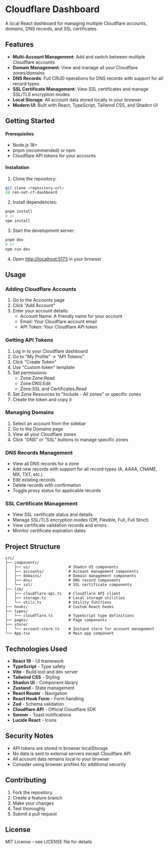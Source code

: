 # Cloudflare Dashboard

A local React dashboard for managing multiple Cloudflare accounts, domains, DNS records, and SSL certificates.

## Features

- **Multi-Account Management**: Add and switch between multiple Cloudflare accounts
- **Domain Management**: View and manage all your Cloudflare zones/domains
- **DNS Records**: Full CRUD operations for DNS records with support for all record types
- **SSL Certificate Management**: View SSL certificates and manage SSL/TLS encryption modes
- **Local Storage**: All account data stored locally in your browser
- **Modern UI**: Built with React, TypeScript, Tailwind CSS, and Shadcn UI

## Getting Started

#### Prerequisites

- Node.js 18+ 
- pnpm (recommended) or npm
- Cloudflare API tokens for your accounts

#### Installation

1. Clone the repository:
```bash
git clone <repository-url>
cd ren-net-cf-dashboard
```

2. Install dependencies:
```bash
pnpm install
# or
npm install
```

3. Start the development server:
```bash
pnpm dev
# or
npm run dev
```

4. Open [http://localhost:5173](http://localhost:5173) in your browser

## Usage

### Adding Cloudflare Accounts

1. Go to the Accounts page
2. Click "Add Account"
3. Enter your account details:
   - Account Name: A friendly name for your account
   - Email: Your Cloudflare account email
   - API Token: Your Cloudflare API token

### Getting API Tokens

1. Log in to your Cloudflare dashboard
2. Go to "My Profile" → "API Tokens"
3. Click "Create Token"
4. Use "Custom token" template
5. Set permissions:
   - Zone:Zone:Read
   - Zone:DNS:Edit
   - Zone:SSL and Certificates:Read
6. Set Zone Resources to "Include - All zones" or specific zones
7. Create the token and copy it

### Managing Domains

1. Select an account from the sidebar
2. Go to the Domains page
3. View all your Cloudflare zones
4. Click "DNS" or "SSL" buttons to manage specific zones

### DNS Records Management

- View all DNS records for a zone
- Add new records with support for all record types (A, AAAA, CNAME, MX, TXT, etc.)
- Edit existing records
- Delete records with confirmation
- Toggle proxy status for applicable records

### SSL Certificate Management

- View SSL certificate status and details
- Manage SSL/TLS encryption modes (Off, Flexible, Full, Full Strict)
- View certificate validation records and errors
- Monitor certificate expiration dates

## Project Structure

```
src/
├── components/
│   ├── ui/                 # Shadcn UI components
│   ├── accounts/           # Account management components
│   ├── domains/            # Domain management components
│   ├── dns/                # DNS record components
│   └── ssl/                # SSL certificate components
├── lib/
│   ├── cloudflare-api.ts   # Cloudflare API client
│   ├── storage.ts          # Local storage utilities
│   └── utils.ts            # Utility functions
├── hooks/                  # Custom React hooks
├── types/
│   └── cloudflare.ts       # TypeScript type definitions
├── pages/                  # Page components
├── store/
│   └── account-store.ts    # Zustand store for account management
└── App.tsx                 # Main app component
```

## Technologies Used

- **React 19** - UI framework
- **TypeScript** - Type safety
- **Vite** - Build tool and dev server
- **Tailwind CSS** - Styling
- **Shadcn UI** - Component library
- **Zustand** - State management
- **React Router** - Navigation
- **React Hook Form** - Form handling
- **Zod** - Schema validation
- **Cloudflare API** - Official Cloudflare SDK
- **Sonner** - Toast notifications
- **Lucide React** - Icons

## Security Notes

- API tokens are stored in browser localStorage
- No data is sent to external servers except Cloudflare API
- All account data remains local to your browser
- Consider using browser profiles for additional security

## Contributing

1. Fork the repository
2. Create a feature branch
3. Make your changes
4. Test thoroughly
5. Submit a pull request

## License

MIT License - see LICENSE file for details